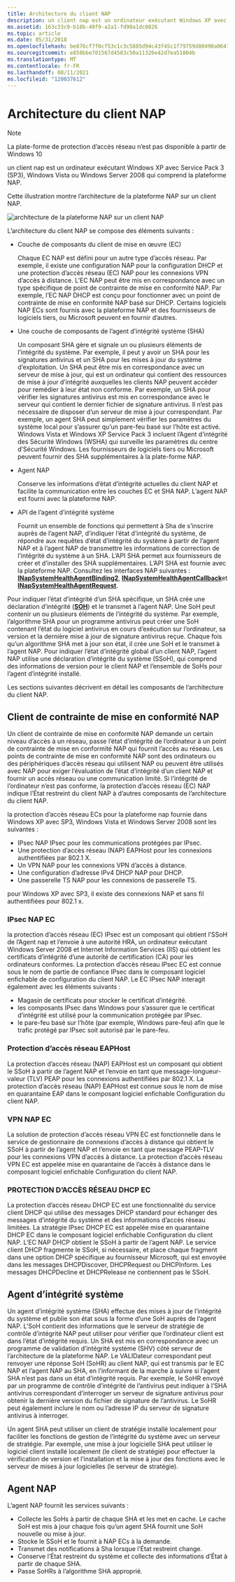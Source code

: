 ```yaml
---
title: Architecture du client NAP
description: un client nap est un ordinateur exécutant Windows XP avec Service Pack 3 (SP3), Windows Vista ou Windows Server 2008 qui comprend la plateforme NAP.
ms.assetid: 163c33c9-b18b-49f9-a2a1-fd90a1dc0826
ms.topic: article
ms.date: 05/31/2018
ms.openlocfilehash: be876cf7f0cf53c1c3c5885d94c43f45c1f79759d80490a0647d5e7d7678fba9
ms.sourcegitcommit: e858bbe701567d4583c50a11326e42d7ea51804b
ms.translationtype: MT
ms.contentlocale: fr-FR
ms.lasthandoff: 08/11/2021
ms.locfileid: "120037612"
---
```

# <a name="nap-client-architecture"></a>Architecture du client NAP

> [!Note]  
> La plate-forme de protection d’accès réseau n’est pas disponible à partir de Windows 10

 

un client nap est un ordinateur exécutant Windows XP avec Service Pack 3 (SP3), Windows Vista ou Windows Server 2008 qui comprend la plateforme NAP.

Cette illustration montre l’architecture de la plateforme NAP sur un client NAP.

![architecture de la plateforme NAP sur un client NAP](images/nap-client-side-arch.png)

L’architecture du client NAP se compose des éléments suivants :

-   Couche de composants du client de mise en œuvre (EC)

    Chaque EC NAP est défini pour un autre type d’accès réseau. Par exemple, il existe une configuration NAP pour la configuration DHCP et une protection d’accès réseau (EC) NAP pour les connexions VPN d’accès à distance. L’EC NAP peut être mis en correspondance avec un type spécifique de point de contrainte de mise en conformité NAP. Par exemple, l’EC NAP DHCP est conçu pour fonctionner avec un point de contrainte de mise en conformité NAP basé sur DHCP. Certains logiciels NAP ECs sont fournis avec la plateforme NAP et des fournisseurs de logiciels tiers, ou Microsoft peuvent en fournir d’autres.

-   Une couche de composants de l’agent d’intégrité système (SHA)

    Un composant SHA gère et signale un ou plusieurs éléments de l’intégrité du système. Par exemple, il peut y avoir un SHA pour les signatures antivirus et un SHA pour les mises à jour du système d’exploitation. Un SHA peut être mis en correspondance avec un serveur de mise à jour, qui est un ordinateur qui contient des ressources de mise à jour d’intégrité auxquelles les clients NAP peuvent accéder pour remédier à leur état non conforme. Par exemple, un SHA pour vérifier les signatures antivirus est mis en correspondance avec le serveur qui contient le dernier fichier de signature antivirus. Il n’est pas nécessaire de disposer d’un serveur de mise à jour correspondant. Par exemple, un agent SHA peut simplement vérifier les paramètres du système local pour s’assurer qu’un pare-feu basé sur l’hôte est activé. Windows Vista et Windows XP Service Pack 3 incluent l’Agent d’intégrité des Sécurité Windows (WSHA) qui surveille les paramètres du centre d’Sécurité Windows. Les fournisseurs de logiciels tiers ou Microsoft peuvent fournir des SHA supplémentaires à la plate-forme NAP.

-   Agent NAP

    Conserve les informations d’état d’intégrité actuelles du client NAP et facilite la communication entre les couches EC et SHA NAP. L’agent NAP est fourni avec la plateforme NAP.

-   API de l’agent d’intégrité système

    Fournit un ensemble de fonctions qui permettent à Sha de s’inscrire auprès de l’agent NAP, d’indiquer l’état d’intégrité du système, de répondre aux requêtes d’état d’intégrité du système à partir de l’agent NAP et à l’agent NAP de transmettre les informations de correction de l’intégrité du système à un SHA. L’API SHA permet aux fournisseurs de créer et d’installer des SHA supplémentaires. L’API SHA est fournie avec la plateforme NAP. Consultez les interfaces NAP suivantes : [**INapSystemHealthAgentBinding2**](inapsystemhealthagentbinding2.md), [**INapSystemHealthAgentCallback**](inapsystemhealthagentcallback.md)et [**INapSystemHealthAgentRequest**](inapsystemhealthagentrequest.md).

Pour indiquer l’état d’intégrité d’un SHA spécifique, un SHA crée une déclaration d’intégrité ([**SOH**](/windows/win32/api/naptypes/ns-naptypes-soh)) et le transmet à l’agent NAP. Une SoH peut contenir un ou plusieurs éléments de l’intégrité du système. Par exemple, l’algorithme SHA pour un programme antivirus peut créer une SoH contenant l’état du logiciel antivirus en cours d’exécution sur l’ordinateur, sa version et la dernière mise à jour de signature antivirus reçue. Chaque fois qu’un algorithme SHA met à jour son état, il crée une SoH et le transmet à l’agent NAP. Pour indiquer l’état d’intégrité global d’un client NAP, l’agent NAP utilise une déclaration d’intégrité du système (SSoH), qui comprend des informations de version pour le client NAP et l’ensemble de SoHs pour l’agent d’intégrité installé.

Les sections suivantes décrivent en détail les composants de l’architecture du client NAP.

## <a name="nap-enforcement-client"></a>Client de contrainte de mise en conformité NAP

Un client de contrainte de mise en conformité NAP demande un certain niveau d’accès à un réseau, passe l’état d’intégrité de l’ordinateur à un point de contrainte de mise en conformité NAP qui fournit l’accès au réseau. Les points de contrainte de mise en conformité NAP sont des ordinateurs ou des périphériques d’accès réseau qui utilisent NAP ou peuvent être utilisés avec NAP pour exiger l’évaluation de l’état d’intégrité d’un client NAP et fournir un accès réseau ou une communication limité. Si l’intégrité de l’ordinateur n’est pas conforme, la protection d’accès réseau (EC) NAP indique l’État restreint du client NAP à d’autres composants de l’architecture du client NAP.

la protection d’accès réseau ECs pour la plateforme nap fournie dans Windows XP avec SP3, Windows Vista et Windows Server 2008 sont les suivantes :

-   IPsec NAP IPsec pour les communications protégées par IPsec.
-   Une protection d’accès réseau (NAP) EAPHost pour les connexions authentifiées par 802.1 X.
-   Un VPN NAP pour les connexions VPN d’accès à distance.
-   Une configuration d’adresse IPv4 DHCP NAP pour DHCP.
-   Une passerelle TS NAP pour les connexions de passerelle TS.

pour Windows XP avec SP3, il existe des connexions NAP et sans fil authentifiées pour 802.1 x.

### <a name="ipsec-nap-ec"></a>IPsec NAP EC

la protection d’accès réseau (EC) IPsec est un composant qui obtient l’SSoH de l’Agent nap et l’envoie à une autorité HRA, un ordinateur exécutant Windows Server 2008 et Internet Information Services (IIS) qui obtient les certificats d’intégrité d’une autorité de certification (CA) pour les ordinateurs conformes. La protection d’accès réseau IPsec EC est connue sous le nom de partie de confiance IPsec dans le composant logiciel enfichable de configuration du client NAP. Le EC IPsec NAP interagit également avec les éléments suivants :

-   Magasin de certificats pour stocker le certificat d’intégrité.
-   les composants IPsec dans Windows pour s’assurer que le certificat d’intégrité est utilisé pour la communication protégée par IPsec.
-   le pare-feu basé sur l’hôte (par exemple, Windows pare-feu) afin que le trafic protégé par IPsec soit autorisé par le pare-feu.

### <a name="eaphost-nap-ec"></a>Protection d’accès réseau EAPHost

La protection d’accès réseau (NAP) EAPHost est un composant qui obtient le SSoH à partir de l’agent NAP et l’envoie en tant que message-longueur-valeur (TLV) PEAP pour les connexions authentifiées par 802.1 X. La protection d’accès réseau (NAP) EAPHost est connue sous le nom de mise en quarantaine EAP dans le composant logiciel enfichable Configuration du client NAP.

### <a name="vpn-nap-ec"></a>VPN NAP EC

La solution de protection d’accès réseau VPN EC est fonctionnelle dans le service de gestionnaire de connexions d’accès à distance qui obtient le SSoH à partir de l’agent NAP et l’envoie en tant que message PEAP-TLV pour les connexions VPN d’accès à distance. La protection d’accès réseau VPN EC est appelée mise en quarantaine de l’accès à distance dans le composant logiciel enfichable Configuration du client NAP.

### <a name="dhcp-nap-ec"></a>PROTECTION D’ACCÈS RÉSEAU DHCP EC

La protection d’accès réseau DHCP EC est une fonctionnalité du service client DHCP qui utilise des messages DHCP standard pour échanger des messages d’intégrité du système et des informations d’accès réseau limitées. La stratégie IPsec DHCP EC est appelée mise en quarantaine DHCP EC dans le composant logiciel enfichable Configuration du client NAP. L’EC NAP DHCP obtient le SSoH à partir de l’agent NAP. Le service client DHCP fragmente le SSoH, si nécessaire, et place chaque fragment dans une option DHCP spécifique au fournisseur Microsoft, qui est envoyée dans les messages DHCPDiscover, DHCPRequest ou DHCPInform. Les messages DHCPDecline et DHCPRelease ne contiennent pas le SSoH.

## <a name="system-health-agent"></a>Agent d’intégrité système

Un agent d’intégrité système (SHA) effectue des mises à jour de l’intégrité du système et publie son état sous la forme d’une SoH auprès de l’agent NAP. L’SoH contient des informations que le serveur de stratégie de contrôle d’intégrité NAP peut utiliser pour vérifier que l’ordinateur client est dans l’état d’intégrité requis. Un SHA est mis en correspondance avec un programme de validation d’intégrité système (SHV) côté serveur de l’architecture de la plateforme NAP. Le VALIDateur correspondant peut renvoyer une réponse SoH (SoHR) au client NAP, qui est transmis par le EC NAP et l’agent NAP au SHA, en l’informant de la marche à suivre si l’agent SHA n’est pas dans un état d’intégrité requis. Par exemple, le SoHR envoyé par un programme de contrôle d’intégrité de l’antivirus peut indiquer à l’SHA antivirus correspondant d’interroger un serveur de signature antivirus pour obtenir la dernière version du fichier de signature de l’antivirus. Le SoHR peut également inclure le nom ou l’adresse IP du serveur de signature antivirus à interroger.

Un agent SHA peut utiliser un client de stratégie installé localement pour faciliter les fonctions de gestion de l’intégrité du système avec un serveur de stratégie. Par exemple, une mise à jour logicielle SHA peut utiliser le logiciel client installé localement (le client de stratégie) pour effectuer la vérification de version et l’installation et la mise à jour des fonctions avec le serveur de mises à jour logicielles (le serveur de stratégie).

## <a name="nap-agent"></a>Agent NAP

L’agent NAP fournit les services suivants :

-   Collecte les SoHs à partir de chaque SHA et les met en cache. Le cache SoH est mis à jour chaque fois qu’un agent SHA fournit une SoH nouvelle ou mise à jour.
-   Stocke le SSoH et le fournit à NAP ECs à la demande.
-   Transmet des notifications à Sha lorsque l’État restreint change.
-   Conserve l’État restreint du système et collecte des informations d’État à partir de chaque SHA.
-   Passe SoHRs à l’algorithme SHA approprié.

 

 




